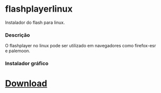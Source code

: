 # flashplayerlinux
Instalador do flash para linux.
### Descrição
O flashplayer no linux pode ser utilizado em navegadores como firefox-esr e palemoon.
### Instalador gráfico 
# [Download](https://github.com/proxlu/flashplayerlinux/raw/main/flashplayer.bin)
